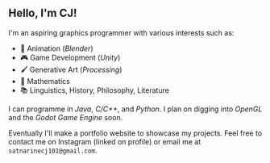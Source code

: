## Hello, I'm CJ!
I'm an aspiring graphics programmer with various interests such as: 
- :movie_camera: Animation (*Blender*)
- :video_game: Game Development (*Unity*)
- :paintbrush: Generative Art (*Processing*)
- :triangular_ruler: Mathematics
- :books: Linguistics, History, Philosophy, Literature

I can programme in *Java*, *C/C++*, and *Python*. I plan on digging into *OpenGL* and the *Godot Game Engine* soon.

Eventually I'll make a portfolio website to showcase my projects. Feel free to contact me on Instagram (linked on profile) or email me at `satnarinecj101@gmail.com`. 

<!--
**CJSatnarine/CJSatnarine** is a ✨ _special_ ✨ repository because its `README.md` (this file) appears on your GitHub profile.

Here are some ideas to get you started:

- 🔭 I’m currently working on ...
- 🌱 I’m currently learning ...
- 👯 I’m looking to collaborate on ...
- 🤔 I’m looking for help with ...
- 💬 Ask me about ...
- 📫 How to reach me: ...
- 😄 Pronouns: ...
- ⚡ Fun fact: ...
-->